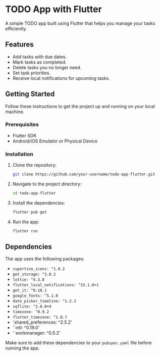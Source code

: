 # TODO App with Flutter

A simple TODO app built using Flutter that helps you manage your tasks efficiently.

## Features

- Add tasks with due dates.
- Mark tasks as completed.
- Delete tasks you no longer need.
- Set task priorities.
- Receive local notifications for upcoming tasks.

## Getting Started

Follow these instructions to get the project up and running on your local machine.

### Prerequisites

- Flutter SDK
- Android/iOS Emulator or Physical Device

### Installation

1. Clone the repository:

   ```bash
   git clone https://github.com/your-username/todo-app-flutter.git
   ```

2. Navigate to the project directory:

   ```bash
   cd todo-app-flutter
   ```

3. Install the dependencies:

   ```bash
   flutter pub get
   ```

4. Run the app:

   ```bash
   flutter run
   ```

## Dependencies

The app uses the following packages:

- `cupertino_icons: ^1.0.2`
- `get_storage: ^3.0.2`
- `lottie: ^4.3.8`
- `flutter_local_notifications: ^15.1.0+1`
- `get_it: ^0.18.1`
- `google_fonts: ^5.1.0`
- `date_picker_timeline: ^1.2.3`
- `sqflite: ^2.0.0+4`
- `timezone: ^0.9.2`
- `flutter_timezone: ^1.0.7`
- 'shared_preferences: ^2.5.2'
- ' intl: ^0.19.0'
- ' workmanager: ^0.5.2'


Make sure to add these dependencies to your `pubspec.yaml` file before running the app.
